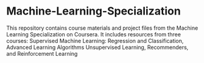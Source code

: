 # Machine-Learning-Specialization
This repository contains course materials and project files from the Machine Learning Specialization on Coursera. It includes resources from three courses: Supervised Machine Learning: Regression and Classification, Advanced Learning Algorithms Unsupervised Learning, Recommenders, and Reinforcement Learning
